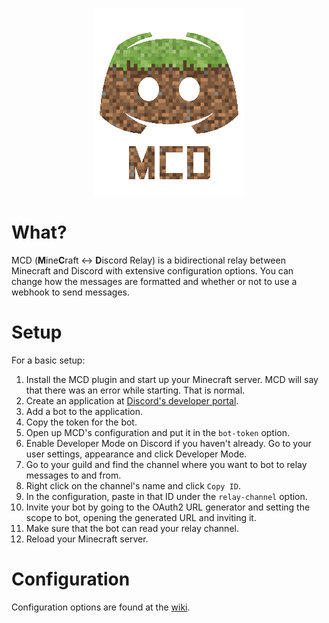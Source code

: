 <p align="center">
<img src="mcd-logo.png">
</p>

# What?
MCD (**M**ine**C**raft <-> **D**iscord Relay) is a bidirectional relay between Minecraft and Discord with extensive configuration options. You can change how the messages are formatted and whether or not to use a webhook to send messages.

# Setup
For a basic setup:
1. Install the MCD plugin and start up your Minecraft server. MCD will say that there was an error while starting. That is normal.
2. Create an application at [Discord's developer portal](https://discordapp.com/developers).
3. Add a bot to the application.
4. Copy the token for the bot.
5. Open up MCD's configuration and put it in the `bot-token` option.
6. Enable Developer Mode on Discord if you haven't already. Go to your user settings, appearance and click Developer Mode.
7. Go to your guild and find the channel where you want to bot to relay messages to and from.
8. Right click on the channel's name and click `Copy ID`.
9. In the configuration, paste in that ID under the `relay-channel` option.
10. Invite your bot by going to the OAuth2 URL generator and setting the scope to bot, opening the generated URL and inviting it.
11. Make sure that the bot can read your relay channel.
12. Reload your Minecraft server.

# Configuration
Configuration options are found at the [wiki](https://github.com/ZeroIdeaDevelopment/MCD/wiki).
